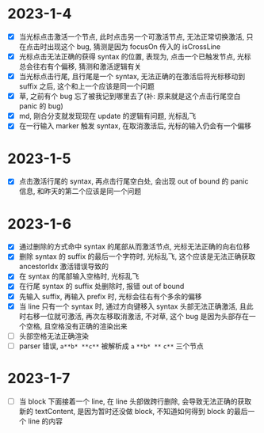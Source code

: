 # 2023-1-4

- [x] 当光标点击激活一个节点, 此时点击另一个可激活节点, 无法正常切换激活, 只在点击时出现这个 bug, 猜测是因为 focusOn 传入的 isCrossLine
- [x] 光标点击无法正确的获得 syntax 的位置, 表现为, 点击一个已触发节点, 光标总会往右有个偏移, 猜测和激活逻辑有关
- [x] 当光标点击行尾, 且行尾是一个 syntax, 无法正确的在激活后将光标移动到 suffix 之后, 这个和上一个应该是同一个问题
- [x] 草, 之前有个 bug 忘了被我记到哪里去了(补: 原来就是这个点击行尾空白 panic 的 bug)
- [x] md, 刚合分支就发现现在 update 的逻辑有问题, 光标乱飞
- [x] 在一行输入 marker 触发 syntax, 在取消激活后, 光标的输入仍会有一个偏移

# 2023-1-5

- [x] 点击激活行尾的 syntax, 再点击行尾空白处, 会出现 out of bound 的 panic 信息, 和昨天的第二个应该是同一个问题

# 2023-1-6

- [x] 通过删除的方式命中 syntax 的尾部从而激活节点, 光标无法正确的向右位移
- [x] 删除 syntax 的 suffix 的最后一个字符时, 光标乱飞, 这个应该是无法正确获取 ancestorIdx 激活错误导致的
- [x] 在 syntax 的尾部输入空格时, 光标乱飞
- [x] 在行尾 syntax 的 suffix 处删除时, 报错 out of bound
- [x] 先输入 suffix, 再输入 prefix 时, 光标会往右有个多余的偏移
- [x] 当 line 只有一个 syntax 时, 通过方向键移入 syntax 头部无法正确激活, 且此时右移一位就可激活, 再次左移取消激活, 不对草, 这个 bug 是因为头部存在一个空格, 且空格没有正确的渲染出来
- [ ] 头部空格无法正确渲染
- [ ] parser 错误, `a**b* **c**` 被解析成 `a` `**b* **` `c**` 三个节点

# 2023-1-7

- [ ] 当 block 下面接着一个 line, 在 line 头部做跨行删除, 会导致无法正确的获取新的 textContent, 是因为暂时还没做 block, 不知道如何得到 block 的最后一个 line 的内容
